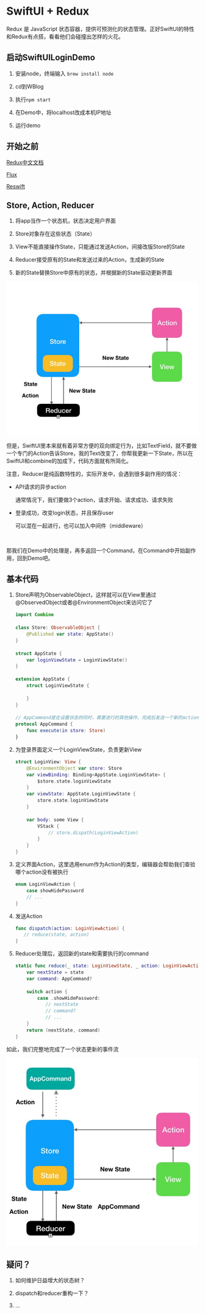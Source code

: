 # SwiftUI + Redux

Redux 是 JavaScript 状态容器，提供可预测化的状态管理。正好SwiftUI的特性和Redux有点搭，看看他们会碰撞出怎样的火花。

## 启动SwiftUILoginDemo

1. 安装node，终端输入 `brew install node`

2. cd到WBlog

3. 执行`npm start`

4. 在Demo中，将localhost改成本机IP地址

5. 运行demo

## 开始之前

[Redux中文文档](https://www.redux.org.cn)

[Flux](http://facebook.github.io/flux/docs/flux-utils)

[Reswift](https://github.com/ReSwift/ReSwift)

## Store, Action, Reducer

1. 将app当作一个状态机，状态决定用户界面

2. Store对象存在这些状态（State）

3. View不能直接操作State，只能通过发送Action，间接改版Store的State

4. Reducer接受原有的State和发送过来的Action，生成新的State

5. 新的State替换Store中原有的状态，并根据新的State驱动更新界面

![](Redux架构.jpg)

但是，SwiftUI里本来就有着非常方便的双向绑定行为，比如TextField，就不要做一个专门的Action告诉Store，我的Text改变了，你帮我更新一下State，所以在SwiftUI和combine的加成下，代码方面就有所简化。

注意，Reducer是纯函数特性的，实际开发中，会遇到很多副作用的情况：

- API请求的异步action
  
  通常情况下，我们要做3个action，请求开始、请求成功、请求失败

- 登录成功，改变login状态，并且保存user
  
  可以混在一起进行，也可以加入中间件（middleware）

   

那我们在Demo中的处理是，再多返回一个Command，在Command中开始副作用，回到Demo吧。

## 基本代码

1. Store声明为ObservableObject，这样就可以在View里通过@ObservedObject或者@EnvironmentObject来访问它了
   
   ```swift
   import Combine
   
   class Store: ObservableObject {
       @Published var state: AppState()
   }
   
   struct AppState {
       var loginViewState = LoginViewState()
   }
   
   extension AppState {
       struct LoginViewState {
           
       }
   }
   
   // AppCommand是在设置状态的同时，需要进行的其他操作，完成后发送一个新的action
   protocol AppCommand {
       func execute(in store: Store)
   }
   ```

2. 为登录界面定义一个LoginViewState，负责更新View
   
   ```swift
   struct LoginView: View {
       @EnvironmentObject var store: Store
       var viewBinding: Binding<AppState.LoginViewState> {
           $store.state.loginViewState
       }
       var viewState: AppState.LoginViewState {
           store.state.loginViewState
       }
   
       var body: some View {
           VStack {
               // store.dispath(LoginViewAction)
           }
       }
   }
   ```

3. 定义界面Action，这里选用enum作为Action的类型，编辑器会帮助我们查验哪个action没有被执行
   
   ```swift
   enum LoginViewAction {
       case showHidePassword
       // ...
   }
   ```

4. 发送Action
   
   ```swift
   func dispatch(action: LoginViewAction) {
      // reduce(state, action)
   }
   ```

5. Reducer处理后，返回新的state和需要执行的command
   
   ```swift
   static func reduce(_ state: LoginViewState, _ action: LoginViewAction) -> (LoginViewState, AppCommand?) {
       var nextState = state
       var command: AppCommand?
   
       switch action {
           case .showHidePassword:
              // nextState
              // command?
              // ...
       }
       return (nextState, command)
   }
   ```

如此，我们完整地完成了一个状态更新的事件流

![](项目里的Redux架构.png)

## 疑问？

1. 如何维护日益增大的状态树？

2. dispatch和reducer重构一下？

3. ...
